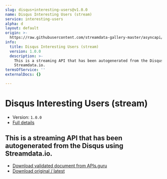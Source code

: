 ```yaml
---
slug: disqus+interesting-users@v1.0.0
name: Disqus Interesting Users (stream)
service: interesting-users
alpha: d
layout: default
origin: >-
  https://raw.githubusercontent.com/streamdata-gallery-master/asyncapi/master/_listings/disqus/disqus-interesting-users-stream-async.md
info:
  title: Disqus Interesting Users (stream)
  version: 1.0.0
  description: >-
    This is a streaming API that has been autogenerated from the Disqus using
    Streamdata.io.
termsOfService: ''
externalDocs: {}

---
```

# Disqus Interesting Users (stream)

* Version: `1.0.0`
* [Full details](../html/disqus+interesting-users@v1.0.0.html)



## This is a streaming API that has been autogenerated from the Disqus using Streamdata.io.



* [Download validated document from APIs.guru](https://raw.githubusercontent.com/APIs-guru/asyncapi-directory/master/docs/APIs/disqus%2Binteresting-users%40v1.0.0.yaml)
* [Download original / latest](https://raw.githubusercontent.com/streamdata-gallery-master/asyncapi/master/_listings/disqus/disqus-interesting-users-stream-async.md)

<script type="application/ld+json">
{
  "@context": "http://schema.org/",
  "@type": "WebAPI",
  "description": "This is a streaming API that has been autogenerated from the Disqus using Streamdata.io.",
  "documentation": "",

  "name": "Disqus Interesting Users (stream)"
}
</script>
